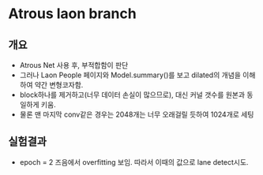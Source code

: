 # Atrous laon branch

## 개요
- Atrous Net 사용 후, 부적합함이 판단
- 그러나 Laon People 페이지와 Model.summary()를 보고 dilated의 개념을 이해하여 약간 변형코자함.
- block하나를 제거하고(너무 데이터 손실이 많으므로), 대신 커널 갯수를 원본과 동일하게 키움.
- 물론 맨 마지막 conv같은 경우는 2048개는 너무 오래걸릴 듯하여 1024개로 세팅

## 실험결과
- epoch = 2 즈음에서 overfitting 보임. 따라서 이때의 값으로 lane detect시도.
